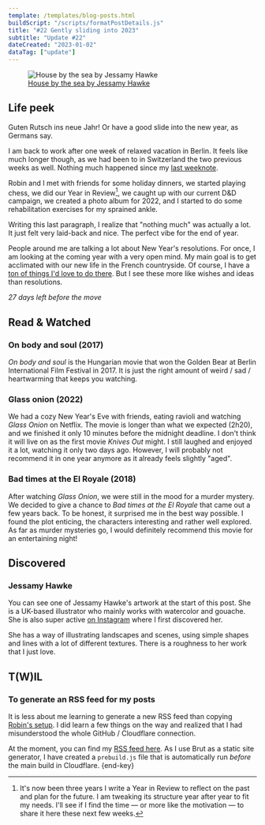```yaml
---
template: /templates/blog-posts.html
buildScript: "/scripts/formatPostDetails.js"
title: "#22 Gently sliding into 2023"
subtitle: "Update #22"
dateCreated: "2023-01-02"
dataTag: ["update"]
---
```


<figure>
 <img src="https://static.wixstatic.com/media/d33cd3_dc078aaf057a43909f156172e5d33d80~mv2.jpg/v1/fill/w_1238,h_1238,al_c,q_85,usm_0.66_1.00_0.01,enc_auto/d33cd3_dc078aaf057a43909f156172e5d33d80~mv2.jpg" alt="House by the sea by Jessamy Hawke" />
 <figcaption><a href="https://www.jessamyhawke.co.uk/in-the-garden">House by the sea by Jessamy Hawke</a>
 </figcaption>
</figure>

## Life peek

Guten Rutsch ins neue Jahr! Or have a good slide into the new year, as Germans say.

I am back to work after one week of relaxed vacation in Berlin. It feels like much longer though, as we had been to in Switzerland the two previous weeks as well. Nothing much happened since my [last weeknote](/posts/21-berlin-post-christmas).

Robin and I met with friends for some holiday dinners, we started playing chess, we did our Year in Review[^1], we caught up with our current D&D campaign, we created a photo album for 2022, and I started to do some rehabilitation exercises for my sprained ankle.

Writing this last paragraph, I realize that "nothing much" was actually a lot. It just felt very laid-back and nice. The perfect vibe for the end of year.

People around me are talking a lot about New Year's resolutions. For once, I am looking at the coming year with a very open mind. My main goal is to get acclimated with our new life in the French countryside. Of course, I have a [ton of things I'd love to do there](/posts/city-kids-going-cottagecore). But I see these more like wishes and ideas than resolutions.

_27 days left before the move_

[^1]: It's now been three years I write a Year in Review to reflect on the past and plan for the future. I am tweaking its structure year after year to fit my needs. I'll see if I find the time — or more like the motivation — to share it here these next few weeks.

## Read & Watched

### On body and soul (2017)

<cite>On body and soul</cite> is the Hungarian movie that won the Golden Bear at Berlin International Film Festival in 2017. It is just the right amount of weird / sad / heartwarming that keeps you watching.

### Glass onion (2022)

We had a cozy New Year's Eve with friends, eating ravioli and watching <cite>Glass Onion</cite> on Netflix. The movie is longer than what we expected (2h20), and we finished it only 10 minutes before the midnight deadline. I don't think it will live on as the first movie <cite>Knives Out</cite> might. I still laughed and enjoyed it a lot, watching it only two days ago. However, I will probably not recommend it in one year anymore as it already feels slightly "aged".

### Bad times at the El Royale (2018)

After watching <cite>Glass Onion</cite>, we were still in the mood for a murder mystery. We decided to give a chance to <cite>Bad times at the El Royale</cite> that came out a few years back. To be honest, it surprised me in the best way possible. I found the plot enticing, the characters interesting and rather well explored. As far as murder mysteries go, I would definitely recommend this movie for an entertaining night!

## Discovered

### Jessamy Hawke

You can see one of Jessamy Hawke's artwork at the start of this post. She is a UK-based illustrator who mainly works with watercolor and gouache. She is also super active [on Instagram](https://www.instagram.com/jessamydrewthat/) where I first discovered her.

She has a way of illustrating landscapes and scenes, using simple shapes and lines with a lot of different textures. There is a roughness to her work that I just love.

## T(W)IL

### To generate an RSS feed for my posts

It is less about me learning to generate a new RSS feed than copying [Robin's setup](https://robinmetral.com/). I did learn a few things on the way and realized that I had misunderstood the whole GitHub / Cloudflare connection.

At the moment, you can find my [RSS feed here](/feed.xml). As I use Brut as a static site generator, I have created a `prebuild.js` file that is automatically run _before_ the main build in Cloudflare. {end-key}
